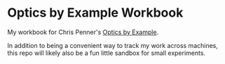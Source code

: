 # Optics by Example Workbook

My workbook for Chris Penner's [Optics by Example].

In addition to being a convenient way to track my work across machines, this
repo will likely also be a fun little sandbox for small experiments.

[Optics by Example]: https://leanpub.com/optics-by-example
